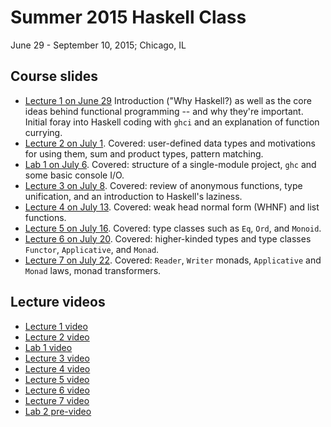 # Summer 2015 Haskell Class 

June 29 - September 10, 2015; Chicago, IL

## Course slides
* [Lecture 1 on June 29](https://docs.google.com/presentation/d/1rnqw2WXHZ_KnjoQ5Wu92of0aPvemhi_GnCzY_xPMjms/edit?usp=sharing) Introduction ("Why Haskell?) as well as the core ideas behind functional programming -- and why they're important. Initial foray into Haskell coding with ```ghci``` and an explanation of function currying. 
* [Lecture 2 on July 1](https://docs.google.com/presentation/d/17PCpozzLOsdk99XqA47vvImEHZTSkKs-9wyUJq7Ftks/edit#slide=id.p). Covered: user-defined data types and motivations for using them, sum and product types, pattern matching. 
* [Lab 1 on July 6](https://docs.google.com/presentation/d/1K4M9Fzqa9FD2druXJrfRpHd6TTeyy3o3JguWHi1yWSc/edit?usp=sharing). Covered: structure of a single-module project, ```ghc``` and some basic console I/O. 
* [Lecture 3 on July 8](https://docs.google.com/presentation/d/1OUWDyCEDKlVFNmAn4Ja7HCkrFV_Kc1ucwyMEvOBCap8/edit?usp=sharing). Covered: review of anonymous functions, type unification, and an introduction to Haskell's laziness. 
* [Lecture 4 on July 13](https://docs.google.com/presentation/d/1FIZX9BF-isjDkAN4D96KpAdzBNJ9bVQ1sYh3bqF8DO8/edit?usp=sharing). Covered: weak head normal form (WHNF) and list functions. 
* [Lecture 5 on July 16](https://docs.google.com/presentation/d/1Yx02f9OUSoaFgKCIg0uApZa9wuR-cIQk7b1Y_Hkg-4E/edit#slide=id.p). Covered: type classes such as ```Eq```, ```Ord```, and ```Monoid```. 
* [Lecture 6 on July 20](https://docs.google.com/presentation/d/1UahLtttRrw0-lRByXD5rmtDnU50KTXBX9DN5VnRTupY/edit#slide=id.ga2fedb778_0_0). Covered: higher-kinded types and type classes ```Functor```, ```Applicative```, and ```Monad```. 
* [Lecture 7 on July 22](https://docs.google.com/presentation/d/12pBuKZVve99Jj1dQP2buT5J0QtXihqyLRTc4AjeKjXY/edit?usp=sharing). Covered: ```Reader```, ```Writer``` monads, ```Applicative``` and ```Monad``` laws, monad transformers. 

## Lecture videos
* [Lecture 1 video](https://www.youtube.com/watch?v=ZoBOUqS1jgI)
* [Lecture 2 video](https://www.youtube.com/watch?v=okRn7qNewwE)
* [Lab 1 video](https://www.youtube.com/watch?v=9ZxvLIJybzs)
* [Lecture 3 video](https://www.youtube.com/watch?v=iuBwKIcC198)
* [Lecture 4 video](https://www.youtube.com/watch?v=LVWrWT0JKSA)
* [Lecture 5 video](https://www.youtube.com/watch?v=HGGEqc7zQvk)
* [Lecture 6 video](https://www.youtube.com/watch?v=zQa5khYa4Sk)
* [Lecture 7 video](https://www.youtube.com/watch?v=i_crPout3rY)
* [Lab 2 pre-video](https://www.youtube.com/watch?v=xQ8lYmy8RCs)

